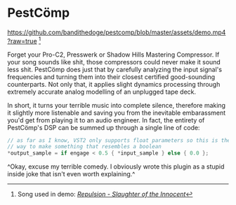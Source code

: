 # PestCömp

https://github.com/bandithedoge/pestcomp/blob/master/assets/demo.mp4?raw=true [^song]

Forget your Pro-C2, Presswerk or Shadow Hills Mastering Compressor. If your song sounds like shit, those compressors could never make it sound less shit. PestCömp does just that by carefully analyzing the input signal's frequencies and turning them into their closest certified good-sounding counterparts. Not only that, it applies slight dynamics processing through extremely accurate analog modelling of an unplugged tape deck.

In short, it turns your terrible music into complete silence, therefore making it slightly more listenable and saving you from the inevitable embarassment you'd get from playing it to an audio engineer. In fact, the entirety of PestCömp's DSP can be summed up through a single line of code:

```rust
// as far as I know, VST2 only supports float parameters so this is the only
// way to make something that resembles a boolean
*output_sample = if engage < 0.5 { *input_sample } else { 0.0 };
```

^Okay, excuse my terrible comedy. I obviously wrote this plugin as a stupid inside joke that isn't even worth explaining.^

[^song]: Song used in demo: [*Repulsion - Slaughter of the Innocent*](https://www.youtube.com/watch?v=mm2SDuKjGVA)
